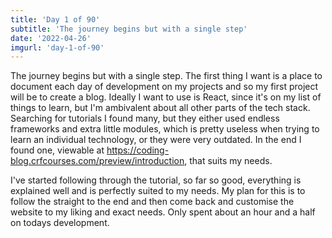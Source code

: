 ```yaml
---
title: 'Day 1 of 90'
subtitle: 'The journey begins but with a single step'
date: '2022-04-26'
imgurl: 'day-1-of-90'
---
```


The journey begins but with a single step. The first thing I want is a place to document each day of development on my projects and so my first project will be
to create a blog. Ideally I want to use is React, since it's on my list of things to learn, but I'm ambivalent about all other parts of the tech stack.
Searching for tutorials I found many, but they either used endless frameworks and extra little modules, which is pretty useless when trying to learn an
individual technology, or they were very outdated. In the end I found one, viewable at https://coding-blog.crfcourses.com/preview/introduction, that suits my
needs.

I've started following through the tutorial, so far so good, everything is explained well and is perfectly suited to my needs. My plan for this is to follow the
straight to the end and then come back and customise the website to my liking and exact needs. Only spent about an hour and a half on todays development.